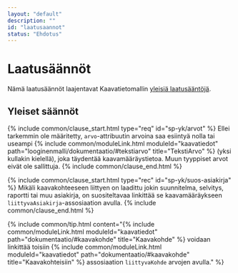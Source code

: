 ```yaml
---
layout: "default"
description: ""
id: "laatusaannot"
status: "Ehdotus"
---
```

# Laatusäännöt
Nämä laatusäännöt laajentavat Kaavatietomallin [yleisiä laatusääntöjä](../../looginenmalli/laatusaannot.html).

## Yleiset säännöt

{% include common/clause_start.html type="req" id="sp-yk/arvot" %}
Ellei tarkemmin ole määritetty, ```arvo```-attribuutin arvoina saa esiintyä nolla tai useampi {% include common/moduleLink.html moduleId="kaavatiedot" path="looginenmalli/dokumentaatio/#tekstiarvo" title="TekstiArvo" %} (yksi kullakin kielellä), joka täydentää kaavamääräystietoa. Muun tyyppiset arvot eivät ole sallittuja.
{% include common/clause_end.html %}

{% include common/clause_start.html type="rec" id="sp-yk/suos-asiakirja" %}
Mikäli kaavakohteeseen liittyen on laadittu jokin suunnitelma, selvitys, raportti tai muu asiakirja, on suositeltavaa linkittää se kaavamääräykseen ```liittyvaAsiakirja```-assosiaation avulla.
{% include common/clause_end.html %}

{% include common/tip.html content="{% include common/moduleLink.html moduleId="kaavatiedot" path="dokumentaatio/#kaavakohde" title="Kaavakohde" %} voidaan linkittää toisiin {% include common/moduleLink.html moduleId="kaavatiedot" path="dokumentaatio/#kaavakohde" title="Kaavakohteisiin" %} assosiaation ```liittyvaKohde``` arvojen avulla." %}